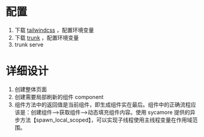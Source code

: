 # 配置

1. 下载 [tailwindcss](https://github.com/tailwindlabs/tailwindcss/releases/tag/v3.3.2) ，配置环境变量
2. 下载 [trunk](https://github.com/thedodd/trunk/releases) ，配置环境变量
3. trunk serve



# 详细设计

1. 创建整体页面
2. 创建需要局部刷新的组件 component
3. 组件方法中的返回值是当前组件，即生成组件实在最后。组件中的正确流程应该是：创建组件-->获取组件-->动态填充组件内容。使用 sycamore 提供的异步方法【spawn_local_scoped】，可以实现子线程使用主线程变量在作用域范围。